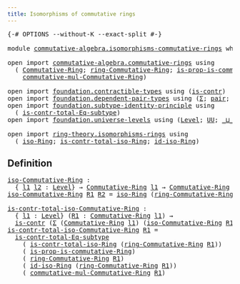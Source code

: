 ```yaml
---
title: Isomorphisms of commutative rings
---
```


<pre class="Agda"><a id="59" class="Symbol">{-#</a> <a id="63" class="Keyword">OPTIONS</a> <a id="71" class="Pragma">--without-K</a> <a id="83" class="Pragma">--exact-split</a> <a id="97" class="Symbol">#-}</a>

<a id="102" class="Keyword">module</a> <a id="109" href="commutative-algebra.isomorphisms-commutative-rings.html" class="Module">commutative-algebra.isomorphisms-commutative-rings</a> <a id="160" class="Keyword">where</a>

<a id="167" class="Keyword">open</a> <a id="172" class="Keyword">import</a> <a id="179" href="commutative-algebra.commutative-rings.html" class="Module">commutative-algebra.commutative-rings</a> <a id="217" class="Keyword">using</a>
  <a id="225" class="Symbol">(</a> <a id="227" href="commutative-algebra.commutative-rings.html#1514" class="Function">Commutative-Ring</a><a id="243" class="Symbol">;</a> <a id="245" href="commutative-algebra.commutative-rings.html#1676" class="Function">ring-Commutative-Ring</a><a id="266" class="Symbol">;</a> <a id="268" href="commutative-algebra.commutative-rings.html#1272" class="Function">is-prop-is-commutative-Ring</a><a id="295" class="Symbol">;</a>
    <a id="301" href="commutative-algebra.commutative-rings.html#5488" class="Function">commutative-mul-Commutative-Ring</a><a id="333" class="Symbol">)</a>

<a id="336" class="Keyword">open</a> <a id="341" class="Keyword">import</a> <a id="348" href="foundation.contractible-types.html" class="Module">foundation.contractible-types</a> <a id="378" class="Keyword">using</a> <a id="384" class="Symbol">(</a><a id="385" href="foundation-core.contractible-types.html#1006" class="Function">is-contr</a><a id="393" class="Symbol">)</a>
<a id="395" class="Keyword">open</a> <a id="400" class="Keyword">import</a> <a id="407" href="foundation.dependent-pair-types.html" class="Module">foundation.dependent-pair-types</a> <a id="439" class="Keyword">using</a> <a id="445" class="Symbol">(</a><a id="446" href="foundation-core.dependent-pair-types.html#515" class="Record">Σ</a><a id="447" class="Symbol">;</a> <a id="449" href="foundation-core.dependent-pair-types.html#588" class="InductiveConstructor">pair</a><a id="453" class="Symbol">;</a> <a id="455" href="foundation-core.dependent-pair-types.html#605" class="Field">pr1</a><a id="458" class="Symbol">;</a> <a id="460" href="foundation-core.dependent-pair-types.html#617" class="Field">pr2</a><a id="463" class="Symbol">)</a>
<a id="465" class="Keyword">open</a> <a id="470" class="Keyword">import</a> <a id="477" href="foundation.subtype-identity-principle.html" class="Module">foundation.subtype-identity-principle</a> <a id="515" class="Keyword">using</a>
  <a id="523" class="Symbol">(</a> <a id="525" href="foundation-core.subtype-identity-principle.html#1586" class="Function">is-contr-total-Eq-subtype</a><a id="550" class="Symbol">)</a>
<a id="552" class="Keyword">open</a> <a id="557" class="Keyword">import</a> <a id="564" href="foundation.universe-levels.html" class="Module">foundation.universe-levels</a> <a id="591" class="Keyword">using</a> <a id="597" class="Symbol">(</a><a id="598" href="Agda.Primitive.html#597" class="Postulate">Level</a><a id="603" class="Symbol">;</a> <a id="605" href="foundation-core.universe-levels.html#235" class="Primitive">UU</a><a id="607" class="Symbol">;</a> <a id="609" href="Agda.Primitive.html#810" class="Primitive Operator">_⊔_</a><a id="612" class="Symbol">)</a>

<a id="615" class="Keyword">open</a> <a id="620" class="Keyword">import</a> <a id="627" href="ring-theory.isomorphisms-rings.html" class="Module">ring-theory.isomorphisms-rings</a> <a id="658" class="Keyword">using</a>
  <a id="666" class="Symbol">(</a> <a id="668" href="ring-theory.isomorphisms-rings.html#5885" class="Function">iso-Ring</a><a id="676" class="Symbol">;</a> <a id="678" href="ring-theory.isomorphisms-rings.html#14421" class="Function">is-contr-total-iso-Ring</a><a id="701" class="Symbol">;</a> <a id="703" href="ring-theory.isomorphisms-rings.html#6836" class="Function">id-iso-Ring</a><a id="714" class="Symbol">)</a>
</pre>
## Definition

<pre class="Agda"><a id="iso-Commutative-Ring"></a><a id="744" href="commutative-algebra.isomorphisms-commutative-rings.html#744" class="Function">iso-Commutative-Ring</a> <a id="765" class="Symbol">:</a>
  <a id="769" class="Symbol">{</a> <a id="771" href="commutative-algebra.isomorphisms-commutative-rings.html#771" class="Bound">l1</a> <a id="774" href="commutative-algebra.isomorphisms-commutative-rings.html#774" class="Bound">l2</a> <a id="777" class="Symbol">:</a> <a id="779" href="Agda.Primitive.html#597" class="Postulate">Level</a><a id="784" class="Symbol">}</a> <a id="786" class="Symbol">→</a> <a id="788" href="commutative-algebra.commutative-rings.html#1514" class="Function">Commutative-Ring</a> <a id="805" href="commutative-algebra.isomorphisms-commutative-rings.html#771" class="Bound">l1</a> <a id="808" class="Symbol">→</a> <a id="810" href="commutative-algebra.commutative-rings.html#1514" class="Function">Commutative-Ring</a> <a id="827" href="commutative-algebra.isomorphisms-commutative-rings.html#774" class="Bound">l2</a> <a id="830" class="Symbol">→</a> <a id="832" href="foundation-core.universe-levels.html#235" class="Primitive">UU</a> <a id="835" class="Symbol">(</a><a id="836" href="commutative-algebra.isomorphisms-commutative-rings.html#771" class="Bound">l1</a> <a id="839" href="Agda.Primitive.html#810" class="Primitive Operator">⊔</a> <a id="841" href="commutative-algebra.isomorphisms-commutative-rings.html#774" class="Bound">l2</a><a id="843" class="Symbol">)</a>
<a id="845" href="commutative-algebra.isomorphisms-commutative-rings.html#744" class="Function">iso-Commutative-Ring</a> <a id="866" href="commutative-algebra.isomorphisms-commutative-rings.html#866" class="Bound">R1</a> <a id="869" href="commutative-algebra.isomorphisms-commutative-rings.html#869" class="Bound">R2</a> <a id="872" class="Symbol">=</a> <a id="874" href="ring-theory.isomorphisms-rings.html#5885" class="Function">iso-Ring</a> <a id="883" class="Symbol">(</a><a id="884" href="commutative-algebra.commutative-rings.html#1676" class="Function">ring-Commutative-Ring</a> <a id="906" href="commutative-algebra.isomorphisms-commutative-rings.html#866" class="Bound">R1</a><a id="908" class="Symbol">)</a> <a id="910" class="Symbol">(</a><a id="911" href="commutative-algebra.commutative-rings.html#1676" class="Function">ring-Commutative-Ring</a> <a id="933" href="commutative-algebra.isomorphisms-commutative-rings.html#869" class="Bound">R2</a><a id="935" class="Symbol">)</a>

<a id="is-contr-total-iso-Commutative-Ring"></a><a id="938" href="commutative-algebra.isomorphisms-commutative-rings.html#938" class="Function">is-contr-total-iso-Commutative-Ring</a> <a id="974" class="Symbol">:</a>
  <a id="978" class="Symbol">{</a> <a id="980" href="commutative-algebra.isomorphisms-commutative-rings.html#980" class="Bound">l1</a> <a id="983" class="Symbol">:</a> <a id="985" href="Agda.Primitive.html#597" class="Postulate">Level</a><a id="990" class="Symbol">}</a> <a id="992" class="Symbol">(</a><a id="993" href="commutative-algebra.isomorphisms-commutative-rings.html#993" class="Bound">R1</a> <a id="996" class="Symbol">:</a> <a id="998" href="commutative-algebra.commutative-rings.html#1514" class="Function">Commutative-Ring</a> <a id="1015" href="commutative-algebra.isomorphisms-commutative-rings.html#980" class="Bound">l1</a><a id="1017" class="Symbol">)</a> <a id="1019" class="Symbol">→</a>
  <a id="1023" href="foundation-core.contractible-types.html#1006" class="Function">is-contr</a> <a id="1032" class="Symbol">(</a><a id="1033" href="foundation-core.dependent-pair-types.html#515" class="Record">Σ</a> <a id="1035" class="Symbol">(</a><a id="1036" href="commutative-algebra.commutative-rings.html#1514" class="Function">Commutative-Ring</a> <a id="1053" href="commutative-algebra.isomorphisms-commutative-rings.html#980" class="Bound">l1</a><a id="1055" class="Symbol">)</a> <a id="1057" class="Symbol">(</a><a id="1058" href="commutative-algebra.isomorphisms-commutative-rings.html#744" class="Function">iso-Commutative-Ring</a> <a id="1079" href="commutative-algebra.isomorphisms-commutative-rings.html#993" class="Bound">R1</a><a id="1081" class="Symbol">))</a>
<a id="1084" href="commutative-algebra.isomorphisms-commutative-rings.html#938" class="Function">is-contr-total-iso-Commutative-Ring</a> <a id="1120" href="commutative-algebra.isomorphisms-commutative-rings.html#1120" class="Bound">R1</a> <a id="1123" class="Symbol">=</a>
  <a id="1127" href="foundation-core.subtype-identity-principle.html#1586" class="Function">is-contr-total-Eq-subtype</a>
    <a id="1157" class="Symbol">(</a> <a id="1159" href="ring-theory.isomorphisms-rings.html#14421" class="Function">is-contr-total-iso-Ring</a> <a id="1183" class="Symbol">(</a><a id="1184" href="commutative-algebra.commutative-rings.html#1676" class="Function">ring-Commutative-Ring</a> <a id="1206" href="commutative-algebra.isomorphisms-commutative-rings.html#1120" class="Bound">R1</a><a id="1208" class="Symbol">))</a>
    <a id="1215" class="Symbol">(</a> <a id="1217" href="commutative-algebra.commutative-rings.html#1272" class="Function">is-prop-is-commutative-Ring</a><a id="1244" class="Symbol">)</a>
    <a id="1250" class="Symbol">(</a> <a id="1252" href="commutative-algebra.commutative-rings.html#1676" class="Function">ring-Commutative-Ring</a> <a id="1274" href="commutative-algebra.isomorphisms-commutative-rings.html#1120" class="Bound">R1</a><a id="1276" class="Symbol">)</a>
    <a id="1282" class="Symbol">(</a> <a id="1284" href="ring-theory.isomorphisms-rings.html#6836" class="Function">id-iso-Ring</a> <a id="1296" class="Symbol">(</a><a id="1297" href="commutative-algebra.commutative-rings.html#1676" class="Function">ring-Commutative-Ring</a> <a id="1319" href="commutative-algebra.isomorphisms-commutative-rings.html#1120" class="Bound">R1</a><a id="1321" class="Symbol">))</a>
    <a id="1328" class="Symbol">(</a> <a id="1330" href="commutative-algebra.commutative-rings.html#5488" class="Function">commutative-mul-Commutative-Ring</a> <a id="1363" href="commutative-algebra.isomorphisms-commutative-rings.html#1120" class="Bound">R1</a><a id="1365" class="Symbol">)</a>
</pre>